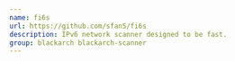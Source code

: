 ```yaml
---
name: fi6s
url: https://github.com/sfan5/fi6s
description: IPv6 network scanner designed to be fast.
group: blackarch blackarch-scanner
---
```

